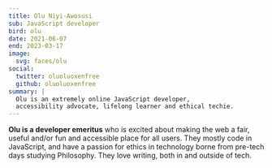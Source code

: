 ```yaml
---
title: Olu Niyi-Awosusi
sub: JavaScript developer
bird: olu
date: 2021-06-07
end: 2023-03-17
image:
  svg: faces/olu
social:
  twitter: oluoluoxenfree
  github: oluoluoxenfree
summary: |
  Olu is an extremely online JavaScript developer,
  accessibility advocate, lifelong learner and ethical techie.
---
```


**Olu is a developer emeritus**
who is excited about making the web a fair, useful and/or fun and accessible
place for all users. They mostly code in JavaScript, and have a passion for
ethics in technology borne from pre-tech days studying Philosophy. They love
writing, both in and outside of tech.
